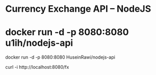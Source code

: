 # Currency Exchange API – NodeJS

# docker run -d -p 8080:8080 u1ih/nodejs-api
docker run -d -p 8080:8080 HuseinRawi/nodejs-api

curl -i http://localhost:8080/fx
